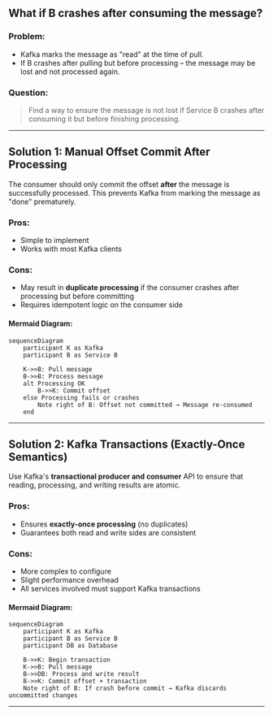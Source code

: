 ## What if B crashes after consuming the message?

### Problem:

* Kafka marks the message as "read" at the time of pull.
* If B crashes after pulling but before processing – the message may be lost and not processed again.

### Question:

> Find a way to ensure the message is not lost if Service B crashes after consuming it but before finishing processing.

---

## Solution 1: Manual Offset Commit After Processing

The consumer should only commit the offset **after** the message is successfully processed. This prevents Kafka from marking the message as "done" prematurely.

### Pros:

* Simple to implement
* Works with most Kafka clients

### Cons:

* May result in **duplicate processing** if the consumer crashes after processing but before committing
* Requires idempotent logic on the consumer side

#### Mermaid Diagram:

```mermaid
sequenceDiagram
    participant K as Kafka
    participant B as Service B

    K->>B: Pull message
    B->>B: Process message
    alt Processing OK
        B->>K: Commit offset
    else Processing fails or crashes
        Note right of B: Offset not committed → Message re-consumed
    end
```

---

## Solution 2: Kafka Transactions (Exactly-Once Semantics)

Use Kafka's **transactional producer and consumer** API to ensure that reading, processing, and writing results are atomic.

### Pros:

* Ensures **exactly-once processing** (no duplicates)
* Guarantees both read and write sides are consistent

### Cons:

* More complex to configure
* Slight performance overhead
* All services involved must support Kafka transactions

#### Mermaid Diagram:

```mermaid
sequenceDiagram
    participant K as Kafka
    participant B as Service B
    participant DB as Database

    B->>K: Begin transaction
    K->>B: Pull message
    B->>DB: Process and write result
    B->>K: Commit offset + transaction
    Note right of B: If crash before commit → Kafka discards uncommitted changes
```

---
